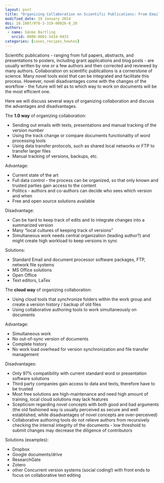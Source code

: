 ```yaml
---
layout: post
title: "Organizing Collaboration on Scientific Publications: From Email Lists to Cloud Services"
modified_date: 19 January 2014
doi: 10.1007/978-3-319-00026-8_20
authors:
 - name: Sönke Bartling
   orcid: 0000-0001-5434-9433
categories: [cases_recipes_howtos]
---
```


Scientific publications - ranging from full papers, abstracts, and
presentations to posters, including grant applications and blog posts -
are usually written by one or a few authors and then corrected and
reviewed by many authors. Collaboration on scientific publications is a
cornerstone of science. Many novel tools exist that can be integrated
and facilitate this process. However, novel disadvantages come with the
changes of the workflow - the future will tell as to which way to work
on documents will be the most efficient one.

Here we will discuss several ways of organizing collaboration and
discuss the advantages and disadvantages.

The **1.0 way** of organizing collaboration:

-   Sending out emails with texts, presentations and manual tracking of
    the version number
-   Using the track change or compare documents functionality of word
    processing tools
-   Using data transfer protocols, such as shared local networks or FTP
    to transfer larger files
-   Manual tracking of versions, backups, etc.

Advantage:

-   Current state of the art
-   Full data control - the process can be organized, so that only known
    and trusted parties gain access to the content
-   Politics - authors and co-authors can decide who sees which version
    and when
-   Free and open source solutions available

Disadvantage:

-   Can be hard to keep track of edits and to integrate changes into a
    summarized version
-   Many “local cultures of keeping track of versions”
-   Simultaneous work needs central organization (leading author?) and
    might create high workload to keep versions in sync

Solutions:

-   Standard Email and document processor software packages, FTP,
    network file systems
-   MS Office solutions
-   Open Office
-   Text editors, LaTex

The **cloud way** of organizing collaboration:

-   Using cloud tools that synchronize folders within the work group and
    create a version history / backup of old files
-   Using collaborative authoring tools to work simultaneously on
    documents

Advantage:

-   Simultaneous work
-   No out-of-sync version of documents
-   Complete history
-   No work load overhead for version synchronization and file transfer
    management

Disadvantages:

-   Only 97% compatibility with current standard word or presentation
    software solutions
-   Third party companies gain access to data and texts, therefore have
    to be trusted
-   Most free solutions are high-maintenance and need high amount of
    training, local cloud solutions may lack features
-   Scepticism regarding novel concepts with both good and bad arguments
    (the old fashioned way is usually perceived as secure and well
    established, while disadvantages of novel concepts are
    over-perceived)
-   Collaborative authoring tools do not relieve authors from
    recursively checking the internal integrity of the documents - low
    threshold to submit changes may decrease the diligence of
    contributors

Solutions (examples):

-   Dropbox
-   Google documents/drive
-   ResearchGate
-   Zotero
-   other Concurrent version systems (social coding!) with front ends to
    focus on collaborative text editing
